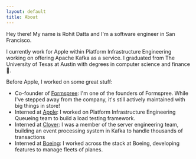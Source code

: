 ```yaml
---
layout: default
title: About
---
```


<p class="message">
  Hey there! My name is Rohit Datta and I'm a software engineer in San Francisco.
</p>

I currently work for Apple within Platform Infrastructure Engineering working on offering Apache Kafka as a service. I graduated from The University of Texas at Austin with degrees in computer science and finance 🤘.

Before Apple, I worked on some great stuff:

* Co-founder of [Formspree](https://formspree.io): I'm one of the founders of Formspree. While I've stepped away from the company, it's still actively maintained with big things in store!
* Interned at [Apple](https://apple.com): I worked on Platform Infrastructure Engineering Queueing team to build a load testing framework.
* Interned at [Clover](https://clover.com): I was a member of the server engineering team, building an event processing system in Kafka to handle thousands of transactions
* Interned at [Boeing](https://boeing.com): I worked across the stack at Boeing, developing features to manage fleets of planes.
